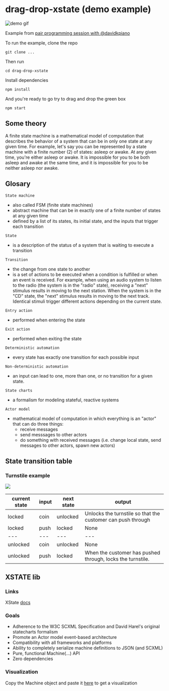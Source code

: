 # drag-drop-xstate (demo example)


![demo gif](https://media.giphy.com/media/dqz6JoYnmUr4GcturO/giphy.gif)


Example from [pair programming session with @davidkpiano](https://www.youtube.com/watch?v=uRfQJJArZEg)

To run the example, clone the repo

`git clone ...`

Then run

`cd drag-drop-xstate`

Install dependencies

`npm install`

And you're ready to go try to drag and drop the green box

`npm start`

## Some theory

A finite state machine is a mathematical model of computation that describes the behavior of a system that can be in only one state at any given time. For example, let's say you can be represented by a state machine with a finite number (2) of states: asleep or awake. At any given time, you're either asleep or awake. It is impossible for you to be both asleep and awake at the same time, and it is impossible for you to be neither asleep nor awake.

## Glosary

`State machine`
- also called FSM (finite state machines)
- abstract machine that can be in exactly one of a finite number of states at any given time
- defined by a list of its states, its initial state, and the inputs that trigger each transition

`State`
- is a description of the status of a system that is waiting to execute a transition

`Transition`
- the change from one state to another
- is a set of actions to be executed when a condition is fulfilled or when an event is received. For example, when using an audio system to listen to the radio (the system is in the "radio" state), receiving a "next" stimulus results in moving to the next station. When the system is in the "CD" state, the "next" stimulus results in moving to the next track. Identical stimuli trigger different actions depending on the current state.

`Entry action`
- performed when entering the state


`Exit action`
- performed when exiting the state

`Deterministic automation`
- every state has exactly one transition for each possible input

`Non-deterministic automation`
- an input can lead to one, more than one, or no transition for a given state.

`State charts`
- a formalism for modeling stateful, reactive systems

`Actor model`
-  mathematical model of computation in which everything is an "actor" that can do three things:
    - receive messages
    - send messsages to other actors
    - do something with received messages (i.e. change local state, send messages to other actors, spawn new actors)


## State transition table


### Turnstile example
![](https://whyy.org/wp-content/uploads/2019/04/2019-04-02-e-lee-philadelphia-market-frankfort-8th-street-septa-turnstiles.jpg)

|current state|input|next state|output|
|-------------|-----|----------|------|
|locked       | coin| unlocked |Unlocks the turnstile so that the customer can push through
|locked       | push| locked   |None
|   ---       |---  | ---      |---
|unlocked     | coin| unlocked |None
|unlocked     | push| locked   |When the customer has pushed through, locks the turnstile.


## XSTATE lib

### Links

XState [docs](https://xstate.js.org/docs/)

### Goals
- Adherence to the W3C SCXML Specification and David Harel's original statecharts formalism
- Promote an Actor model event-based architecture
- Compatibility with all frameworks and platforms
- Ability to completely serialize machine definitions to JSON (and SCXML)
- Pure, functional Machine(...) API
- Zero dependencies


### Visualization
Copy the Machine object and paste it [here](https://xstate.js.org/viz/) to get a visualization

